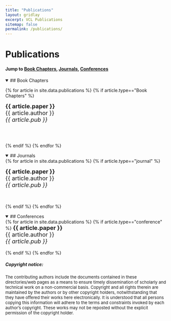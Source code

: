 ```yaml
---
title: "Publications"
layout: gridlay
excerpt: VCL Publications
sitemap: false
permalink: /publications/
---
```


<h1>Publications</h1>

#### Jump to [Book Chapters](#book-chapters), [Journals](#journals), [Conferences](#conferences)

<details open>
<summary>
## Book Chapters
</summary>
<!-- <ul> -->

{% for article in site.data.publications %}
{% if article.type=="Book Chapters" %}
<!-- <li> -->
<b><font size='4'>{{ article.paper }}</font></b>
<br><font size='4'>{{ article.author }}</font>
<br><i><font size='4'>{{ article.pub }}</font></i>
<!-- </li> -->
<br><br>

{% endif %}
{% endfor %}

<!-- </ul> -->
</details>

<details open>
<summary>
## Journals
</summary>
<!-- <ul> -->
{% for article in site.data.publications %}
{% if article.type=="journal" %}
<!-- <li> -->

<b><font size='4'>{{ article.paper }}</font></b>
<br><font size='4'>{{ article.author }}</font>
<br><i><font size='4'>{{ article.pub }}</font></i>
<!-- </li> -->
<br><br>
{% endif %}
{% endfor %}
<!-- </ul> -->
</details>

<details open>
<summary>
## Conferences
</summary>
<!-- <ul> -->
{% for article in site.data.publications %}
{% if article.type=="conference" %}
<!-- <li> -->
<b><font size='4'>{{ article.paper }}</font></b>
<br><font size='4'>{{ article.author }}</font>
<br><i><font size='4'>{{ article.pub }}</font></i>
<!-- </li> -->
<br><br>
{% endif %}
{% endfor %}
<!-- </ul> -->
</details>


<!-- [Google Scholar](https://scholar.google.com/citations?user=q-UUrywAAAAJ&hl=en&citsig=AMD79opm_sa8KYqgVRnFOuKMZr6efInG_Q) -->

<!-- <script src="https://bibbase.org/show?bib=https%3A%2F%2Fgithub.com%2Fvcl-iisc%2Fvclab-website%2Fraw%2Fmaster%2F_pages%2Fbibtex_publications.bib&commas=true&jsonp=1"></script> -->

##### Copyright notice: 

<font size="2"> The contributing authors include the documents contained in these directories/web pages as a means to ensure timely dissemination of scholarly and technical work on a non-commercial basis. Copyright and all rights therein are maintained by the authors or by other copyright holders, notwithstanding that they have offered their works here electronically. It is understood that all persons copying this information will adhere to the terms and constraints invoked by each author’s copyright. These works may not be reposted without the explicit permission of the copyright holder. </font>
